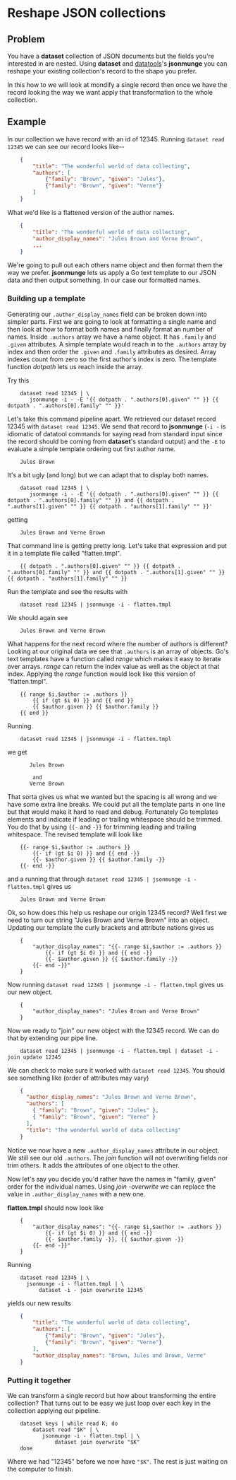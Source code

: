 Reshape JSON collections
========================

Problem
-------

You have a __dataset__ collection of JSON documents but the fields you\'re
interested in are nested. Using __dataset__ and
[datatools](https://github.com/caltechlibrary/datatools/releases/latest)\'s
__jsonmunge__ you can reshape your existing collection\'s record to the
shape you prefer.

In this how to we will look at mondify a single record then once we have
the record looking the way we want apply that transformation to the
whole collection.

Example
-------

In our collection we have record with an id of 12345. Running
`dataset read 12345` we can see our record looks like\--

```json
    {
        "title": "The wonderful world of data collecting",
        "authors": [
            {"family": "Brown", "given": "Jules"},
            {"family": "Brown", "given": "Verne"}
        ]
    }
```

What we\'d like is a flattened version of the author names.

```json
    {
        "title": "The wonderful world of data collecting",
        "author_display_names": "Jules Brown and Verne Brown",
        ...
    }
```

We\'re going to pull out each others name object and then format them
the way we prefer. __jsonmunge__ lets us apply a Go text template to our
JSON data and then output something. In our case our formatted names.

### Building up a template

Generating our `.author_display_names` field can be broken down into
simpler parts. First we are going to look at formatting a single name
and then look at how to format both names and finally format an number
of names. Inside `.authors` array we have a name object. It has
`.family` and `.given` attributes. A simple template would reach in to
the `.authors` array by index and then order the `.given` and `.family`
attributes as desired. Array indexes count from zero so the first
author\'s index is zero. The template function *dotpath* lets us reach
inside the array.

Try this

```shell
    dataset read 12345 | \
       jsonmunge -i - -E '{{ dotpath . ".authors[0].given" "" }} {{ dotpath . ".authors[0].family" "" }}'
```

Let\'s take this command pipeline apart. We retrieved our dataset record
12345 with `dataset read 12345`. We send that record to __jsonmunge__
(`-i -` is idiomatic of datatool commands for saying read from standard
input since the record should be coming from __dataset__\'s standard
output) and the `-E` to evaluate a simple template ordering out first
author name.

        Jules Brown

It\'s a bit ugly (and long) but we can adapt that to display both names.

```shell
    dataset read 12345 | \
       jsonmunge -i - -E '{{ dotpath . ".authors[0].given" "" }} {{ dotpath . ".authors[0].family" "" }} and {{ dotpath . ".authors[1].given" "" }} {{ dotpath . "authors[1].family" "" }}'
```

getting

        Jules Brown and Verne Brown

That command line is getting pretty long. Let\'s take that expression
and put it in a template file called \"flatten.tmpl\".

        {{ dotpath . ".authors[0].given" "" }} {{ dotpath . ".authors[0].family" "" }} and {{ dotpath . ".authors[1].given" "" }} {{ dotpath . "authors[1].family" "" }}

Run the template and see the results with

```shell
    dataset read 12345 | jsonmunge -i - flatten.tmpl
```

We should again see

        Jules Brown and Verne Brown

What happens for the next record where the number of authors is
different? Looking at our original data we see that `.authors` is an
array of objects. Go\'s text templates have a function called *range*
which makes it easy to iterate over arrays. *range* can return the index
value as well as the object at that index. Applying the *range* function
would look like this version of \"flatten.tmpl\".

        {{ range $i,$author := .authors }}
            {{ if (gt $i 0) }} and {{ end }}
            {{ $author.given }} {{ $author.family }}
        {{ end }}

Running

```shell
    dataset read 12345 | jsonmunge -i - flatten.tmpl
```

we get

           Jules Brown

            and
           Verne Brown

That sorta gives us what we wanted but the spacing is all wrong and we
have some extra line breaks. We could put all the template parts in one
line but that would make it hard to read and debug. Fortunately Go
templates elements and indicate if leading or trailing whitespace should
be trimmed. You do that by using `{{-` and `-}}` for trimming leading
and trailing whitespace. The revised template will look like

        {{- range $i,$author := .authors }}
            {{- if (gt $i 0) }} and {{ end -}}
            {{- $author.given }} {{ $author.family -}}
        {{- end -}}

and a running that through
`dataset read 12345 | jsonmunge -i - flatten.tmpl` gives us

        Jules Brown and Verne Brown

Ok, so how does this help us reshape our origin 12345 record? Well first
we need to turn our string \"Jules Brown and Verne Brown\" into an
object. Updating our template the curly brackets and attribute nations
gives us

        {
            "author_display_names": "{{- range $i,$author := .authors }}
                {{- if (gt $i 0) }} and {{ end -}}
                {{- $author.given }} {{ $author.family -}}
            {{- end -}}"
        }

Now running `dataset read 12345 | jsonmunge -i - flatten.tmpl` gives us
our new object.

        {
            "author_display_names": "Jules Brown and Verne Brown"
        }

Now we ready to \"join\" our new object with the 12345 record. We can do
that by extending our pipe line.

```shell
    dataset read 12345 | jsonmunge -i - flatten.tmpl | dataset -i - join update 12345
```

We can check to make sure it worked with `dataset read 12345`. You
should see something like (order of attributes may vary)

```json
    {
      "author_display_names": "Jules Brown and Verne Brown",
      "authors": [
        { "family": "Brown", "given": "Jules" },
        { "family": "Brown", "given": "Verne" }
      ],
      "title": "The wonderful world of data collecting"
    }
```

Notice we now have a new `.author_display_names` attribute in our
object. We still see our old `.authors`. The *join* function will not
overwriting fields nor trim others. It adds the attributes of one object
to the other.

Now let\'s say you decide you\'d rather have the names in \"family,
given\" order for the individual names. Using *join -overwrite* we can
replace the value in `.author_display_names` with a new one.

**flatten.tmpl** should now look like

        {
            "author_display_names": "{{- range $i,$author := .authors }}
                {{- if (gt $i 0) }} and {{ end -}}
                {{- $author.family -}}, {{ $author.given -}}
            {{- end -}}"
        }

Running

```shell
    dataset read 12345 | \
      jsonmunge -i - flatten.tmpl | \
          dataset -i - join overwrite 12345` 
```

yields our new results

```json
    {
        "title": "The wonderful world of data collecting",
        "authors": [
            {"family": "Brown", "given": "Jules"},
            {"family": "Brown", "given": "Verne"}
        ],
        "author_display_names": "Brown, Jules and Brown, Verne"
    }
```

### Putting it together

We can transform a single record but how about transforming the entire
collection? That turns out to be easy we just loop over each key in the
collection applying our pipeline.

```shell
    dataset keys | while read K; do
        dataset read "$K" | \
           jsonmunge -i - flatten.tmpl | \
               dataset join overwrite "$K"
    done
```

Where we had \"12345\" before we now have `"$K"`. The rest is just
waiting on the computer to finish.
